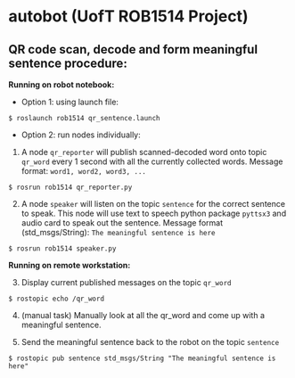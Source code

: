 autobot (UofT ROB1514 Project)
============

## QR code scan, decode and form meaningful sentence procedure:

**Running on robot notebook:**
- Option 1: using launch file:

```
$ roslaunch rob1514 qr_sentence.launch
```

- Option 2: run nodes individually:

1. A node `qr_reporter` will publish scanned-decoded word onto topic `qr_word` every 1 second with all the currently collected words. Message format: `word1, word2, word3, ...`

```
$ rosrun rob1514 qr_reporter.py
```


2. A node `speaker` will listen on the topic `sentence` for the correct sentence to speak. This node will use text to speech python package `pyttsx3` and audio card to speak out the sentence. Message format (std_msgs/String): `The meaningful sentence is here`

```
$ rosrun rob1514 speaker.py
```


**Running on remote workstation:**

3. Display current published messages on the topic `qr_word`

```
$ rostopic echo /qr_word
```


4. (manual task) Manually look at all the qr_word and come up with a meaningful sentence.



5. Send the meaningful sentence back to the robot on the topic `sentence`
```
$ rostopic pub sentence std_msgs/String "The meaningful sentence is here"
```
